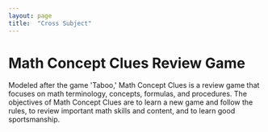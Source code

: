 ```yaml
---
layout: page
title:  "Cross Subject"
---
```


# Math Concept Clues Review Game

Modeled after the game 'Taboo,' Math Concept Clues is a review game that focuses on math terminology, concepts, formulas, and procedures. The objectives of Math Concept Clues are to learn a new game and follow the rules, to review important math skills and content, and to learn good sportsmanship.
